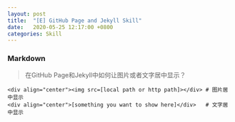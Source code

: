 ```yaml
---
layout: post
title:  "[E] GitHub Page and Jekyll Skill"
date:   2020-05-25 12:17:00 +0800
categories: Skill
---
```


### Markdown
> 在GitHub Page和Jekyll中如何让图片或者文字居中显示？ 
 
```base
<div align="center"><img src=[local path or http path]></div> # 图片居中显示
<div align="center">[something you want to show here]</div>   # 文字居中显示
```